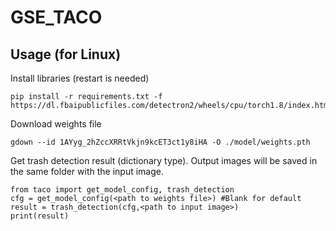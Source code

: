 # GSE_TACO

## Usage (for Linux)
Install libraries (restart is needed)
  ```
  pip install -r requirements.txt -f https://dl.fbaipublicfiles.com/detectron2/wheels/cpu/torch1.8/index.html
  ```
  
Download weights file
  ```
  gdown --id 1AYyg_2hZccXRRtVkjn9kcET3ct1y8iHA -O ./model/weights.pth
  ```


Get trash detection result (dictionary type). Output images will be saved in the same folder with the input image.

  ```
  from taco import get_model_config, trash_detection
  cfg = get_model_config(<path to weights file>) #Blank for default
  result = trash_detection(cfg,<path to input image>)
  print(result)
  ```
